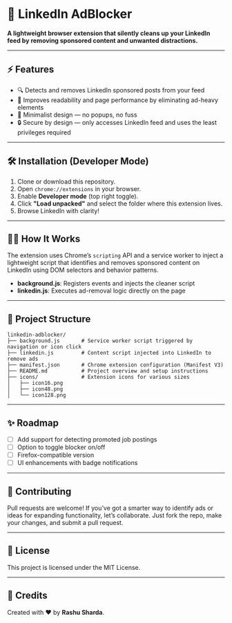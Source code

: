 # 🚫 LinkedIn AdBlocker

**A lightweight browser extension that silently cleans up your LinkedIn feed by removing sponsored content and unwanted distractions.**

---

## ⚡ Features

- 🔍 Detects and removes LinkedIn sponsored posts from your feed
- 🧹 Improves readability and page performance by eliminating ad-heavy elements
- 🧠 Minimalist design — no popups, no fuss
- 🔒 Secure by design — only accesses LinkedIn feed and uses the least privileges required

---

## 🛠️ Installation (Developer Mode)

1. Clone or download this repository.
2. Open `chrome://extensions` in your browser.
3. Enable **Developer mode** (top right toggle).
4. Click **"Load unpacked"** and select the folder where this extension lives.
5. Browse LinkedIn with clarity!

---

## 👨‍💻 How It Works

The extension uses Chrome’s `scripting` API and a service worker to inject a lightweight script that identifies and removes sponsored content on LinkedIn using DOM selectors and behavior patterns.

- **background.js**: Registers events and injects the cleaner script
- **linkedin.js**: Executes ad-removal logic directly on the page

---

## 📁 Project Structure

```
linkedin-adblocker/
├── background.js       # Service worker script triggered by navigation or icon click
├── linkedin.js         # Content script injected into LinkedIn to remove ads
├── manifest.json       # Chrome extension configuration (Manifest V3)
├── README.md           # Project overview and setup instructions
├── icons/              # Extension icons for various sizes
│   ├── icon16.png
│   ├── icon48.png
│   └── icon128.png
```

---

## ✨ Roadmap

- [ ] Add support for detecting promoted job postings
- [ ] Option to toggle blocker on/off
- [ ] Firefox-compatible version
- [ ] UI enhancements with badge notifications

---

## 💬 Contributing

Pull requests are welcome! If you’ve got a smarter way to identify ads or ideas for expanding functionality, let’s collaborate. Just fork the repo, make your changes, and submit a pull request.

---

## 📄 License

This project is licensed under the MIT License.

---

## 🙌 Credits

Created with ❤️ by **Rashu Sharda**.
